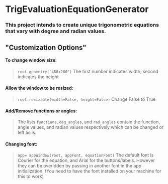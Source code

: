 # TrigEvaluationEquationGenerator

### This project intends to create unique trigonometric equations that vary with degree and radian values. 

## "Customization Options"

#### To change window size:
> ``root.geometry("480x260")`` 
> The first number indicates width, second indicates the height

#### Allow the window to be resized:
> ``root.resizable(width=False, height=False)``
> Change False to True

#### Add/Remove functions or angles:
> The lists ``functions``, ``deg_angles``, and ``rad_angles`` contain the function, angle values, and radian values respectively which can be changed or left as is.

#### Changing font:
> ``app= appWindow(root, appFont, equationFont)``
> The default font is Courier for the equation, and Arial for the buttons/labels. However they can be overidden by passing in another font in the app initialization. (You need to have the font installed on your machine for this to work)

